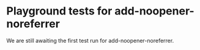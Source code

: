 # Playground tests for add-noopener-noreferrer
We are still awaiting the first test run for add-noopener-noreferrer.
